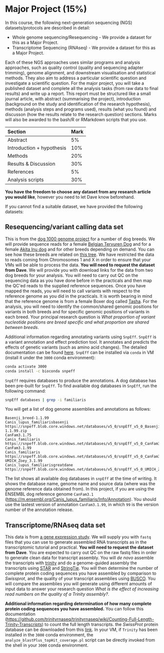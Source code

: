 # Major Project (15%)

In this course, the following next-generation sequencing (NGS) datasets/protocols are described in detail:

- Whole genome sequencing/Resequencing - We provide a dataset for this as a Major Project.
- Transcriptome Sequencing (RNAseq) - We provide a dataset for this as a Major Project. 

Each of these NGS approaches uses similar programs and analysis approaches, such as quality control (quality and sequencing adapter trimming), genome alignment, and downstream visualisation and statistical methods. They also aim to address a particular scientific question and investigate a scientific question. For the major project, you will take a published dataset and complete all the analysis tasks (from raw data to final results) and write up a report. This report must be structured like a small journal article, with abstract (summarising the project), introduction (background on the study and identification of the research hypothesis), methods (analysis steps and programs used), results (what you found) and discusson (how the results relate to the research question) sections. Marks will also be awarded to the bash/R or RMarkdown scripts that you use.

|Section                    |Mark |
|:--------------------------|:----|
|Abstract                   |5%   |
|Introduction + hypothesis  |10%  |
|Methods                    |20%  |
|Results & Discussion       |30%  |
|References                 |5%   |
|Analysis scripts           |30%  |

**You have the freedom to choose any dataset from any research article you would like**, however you need to let Dave know beforehand.

If you cannot find a suitable dataset, we have provided the following datasets:

## Resequencing/variant calling data set 

This is from the [dog 1000 genome project](https://www.ncbi.nlm.nih.gov/bioproject/188158) for a number of dog breeds. We will provide sequence reads for a female [Belgian Tervuren Dog](./images/sage.jpg) and for a female [Akita Inu dog](https://en.wikipedia.org/wiki/Akita_(dog)#/media/File:Akita_Inu_dog.jpg) and for other breeds depending on demand. You can see how these breeds are related on [this tree](https://research.nhgri.nih.gov/dog_genome/downloads/studies-figure1_032017.pdf). We have restricted the data to reads coming from Chromosomes 1 and X in order to ensure that your VMs will be able to  process the data. **You will need to request the dataset from Dave**. We will provide you with download links for the data from two dog breeds for your analysis. You will need to carry out QC on the sequencing data as you have done before in the practicals and then map the QC'ed reads to the supplied reference sequences.  Once you have mapped the reads, you will need to call variants  with respect to the reference genome as you did in the practicals. It is worth bearing in mind that the reference genome is from a female Boxer dog called [Tasha](https://www.broadinstitute.org/files/news/stories/full/tasha-12072005.jpg). For the analysis, you will need to identify the common/shared genomic positions for variants in both breeds and for specific genomic positions of variants in each breed. Your principal research question is *What proportion of variant nucleotide positions are breed specific and what proportion are shared between breeds*. 

Additional information regarding annotating variants using `SnpEff`. `SnpEff` is a variant annotation and effect prediction tool. It annotates and predicts the effects of genetic variants (such as amino acid changes). The detailed documentation can be found [here](http://pcingola.github.io/SnpEff/se_introduction/). `SnpEff` can be installed via `conda` in VM (install it under the `3000` conda environment):

```bash
conda activate 3000
conda install -c bioconda snpeff
```

`SnpEff` requires databases to produce the annotations. A dog database has been pre-built for `SnpEff`. To find available dog databases in `SnpEff`, run the following command:

```bash
snpEff databases | grep -i familiaris
```

You will get a list of dog genome assemblies and annotations as follows:

```
Basenji_breed-1.1.99                                            Canis_lupus_familiarisbasenji                                                                                   https://snpeff.blob.core.windows.net/databases/v5_0/snpEff_v5_0_Basenji_breed-1.1.99.zip
CanFam3.1.75                                                    Canis_familiaris                                                                                                https://snpeff.blob.core.windows.net/databases/v5_0/snpEff_v5_0_CanFam3.1.75.zip
CanFam3.1.99                                                    Canis_familiaris                                                                                                https://snpeff.blob.core.windows.net/databases/v5_0/snpEff_v5_0_CanFam3.1.99.zip
UMICH_Zoey_3.1.99                                               Canis_lupus_familiarisgreatdane                                                                                 https://snpeff.blob.core.windows.net/databases/v5_0/snpEff_v5_0_UMICH_Zoey_3.1.99.zip
```

The list shows all available dog databases in `snpEff` at the time of writing. It shows the database name, genome name and source data (where was the genome reference data obtained from). In this project, if you are using the ENSEMBL dog reference genome `CanFam3.1` (https://m.ensembl.org/Canis_lupus_familiaris/Info/Annotation). You should use the lastest version of annotation `CanFam3.1.99`, in which `99` is the version number of the annotation release. 

## Transcriptome/RNAseq data set

This data is from [a gene expression study](https://www.ncbi.nlm.nih.gov/bioproject/PRJNA503894). We will supply you with `fastq` files that you can use to generate assembled RNA transcripts as in the transcriptomic tutorial and practical. **You will need to request the dataset from Dave**. You are expected to carry out QC on the raw fastq files in order to generate clean data for transcript assembly. You will _de novo_ assemble the transcripts with [trinity](https://github.com/trinityrnaseq/trinityrnaseq/wiki) and do a genome-guided assembly the transcripts using [STAR](https://github.com/alexdobin/STAR) and [StringTie](https://github.com/gpertea/stringtie). You will then determine the number of complete protein coding sequences you have assembled by comparison to *Swissprot*, and the quality of your transcript assemblies using [BUSCO](https://pubmed.ncbi.nlm.nih.gov/26059717/). You will compare the assemblies you will generate using different amounts of input data to answer your research question *What is the effect of increasing read numbers on the quality of a Trinity assembly?*. 

__Additional information regarding determination of how many complete protein coding sequences you have assembled.__ You can follow this documentation (https://github.com/trinityrnaseq/trinityrnaseq/wiki/Counting-Full-Length-Trinity-Transcripts) to count the full length transcripts. the _SwissProt_ protein database can be downloaded from this [link](https://ftp.uniprot.org/pub/databases/uniprot/current_release/knowledgebase/complete/uniprot_sprot.fasta.gz). In your VM, if `Trinity` has been installed in the `3000` conda environment, the `analyze_blastPlus_topHit_coverage.pl` script can be directly invoked from the shell in your `3000` conda environment.
